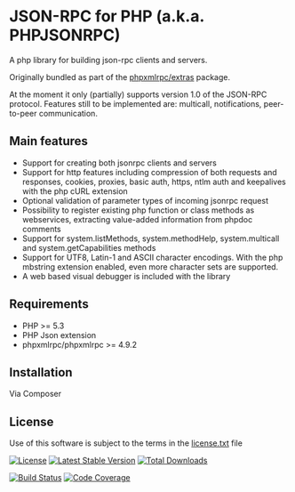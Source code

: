JSON-RPC for PHP (a.k.a. PHPJSONRPC)
====================================

A php library for building json-rpc clients and servers.

Originally bundled as part of the [phpxmlrpc/extras](https://github.com/gggeek/phpxmlrpc-extras) package.

At the moment it only (partially) supports version 1.0 of the JSON-RPC protocol.
Features still to be implemented are: multicall, notifications, peer-to-peer communication.

Main features
-------------
* Support for creating both jsonrpc clients and servers
* Support for http features including compression of both requests and responses, cookies, proxies, basic auth, https, ntlm auth and keepalives with the php cURL extension
* Optional validation of parameter types of incoming jsonrpc request
* Possibility to register existing php function or class methods as webservices, extracting value-added information from phpdoc comments
* Support for system.listMethods, system.methodHelp, system.multicall and system.getCapabilities methods
* Support for UTF8, Latin-1 and ASCII character encodings. With the php mbstring extension enabled, even more character sets are supported.
* A web based visual debugger is included with the library

Requirements
------------

* PHP >= 5.3
* PHP Json extension
* phpxmlrpc/phpxmlrpc >= 4.9.2

Installation
------------

Via Composer

License
-------
Use of this software is subject to the terms in the [license.txt](license.txt) file

[![License](https://poser.pugx.org/phpxmlrpc/jsonrpc/license)](https://packagist.org/packages/phpxmlrpc/jsonrpc)
[![Latest Stable Version](https://poser.pugx.org/phpxmlrpc/jsonrpc/v/stable)](https://packagist.org/packages/phpxmlrpc/jsonrpc)
[![Total Downloads](https://poser.pugx.org/phpxmlrpc/jsonrpc/downloads)](https://packagist.org/packages/phpxmlrpc/jsonrpc)

[![Build Status](https://github.com/gggeek/phpxmlrpc-jsonrpc/actions/workflows/ci.yaml/badge.svg)](https://github.com/gggeek/phpxmlrpc-jsonrpc/actions/workflows/ci.yml)
[![Code Coverage](https://scrutinizer-ci.com/g/gggeek/phpxmlrpc-jsonrpc/badges/coverage.png)](https://scrutinizer-ci.com/g/gggeek/phpxmlrpc-jsonrpc)
